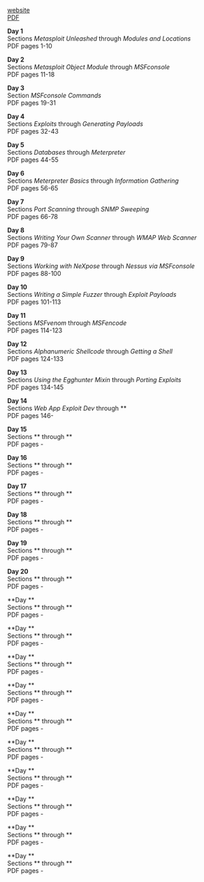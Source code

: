 [website](https://www.offensive-security.com/metasploit-unleashed/)  
[PDF](https://raw.githubusercontent.com/rewardone/OSCPRepo/master/PDFs%26Documents/Kali_%26_Metasploit/Metasploit-Unleashed_Combined.pdf)  

**Day 1**  
Sections *Metasploit Unleashed* through *Modules and Locations*  
PDF pages 1-10  

**Day 2**  
Sections *Metasploit Object Module* through *MSFconsole*  
PDF pages 11-18  

**Day 3**  
Section *MSFconsole Commands*  
PDF pages 19-31  

**Day 4**  
Sections *Exploits* through *Generating Payloads*  
PDF pages 32-43  

**Day 5**  
Sections *Databases* through *Meterpreter*  
PDF pages 44-55  

**Day 6**  
Sections *Meterpreter Basics* through *Information Gathering*  
PDF pages 56-65  

**Day 7**  
Sections *Port Scanning* through *SNMP Sweeping*  
PDF pages 66-78  

**Day 8**  
Sections *Writing Your Own Scanner* through *WMAP Web Scanner*  
PDF pages 79-87  

**Day 9**  
Sections *Working with NeXpose* through *Nessus via MSFconsole*  
PDF pages 88-100  

**Day 10**  
Sections *Writing a Simple Fuzzer* through *Exploit Payloads*  
PDF pages 101-113  

**Day 11**  
Sections *MSFvenom* through *MSFencode*  
PDF pages 114-123  

**Day 12**  
Sections *Alphanumeric Shellcode* through *Getting a Shell*  
PDF pages 124-133  

**Day 13**  
Sections *Using the Egghunter Mixin* through *Porting Exploits*  
PDF pages 134-145  

**Day 14**  
Sections *Web App Exploit Dev* through **  
PDF pages 146-  

**Day 15**  
Sections ** through **  
PDF pages -  

**Day 16**  
Sections ** through **  
PDF pages -  

**Day 17**  
Sections ** through **  
PDF pages -  

**Day 18**  
Sections ** through **  
PDF pages -  

**Day 19**  
Sections ** through **  
PDF pages -  

**Day 20**  
Sections ** through **  
PDF pages -  

**Day **  
Sections ** through **  
PDF pages -  

**Day **  
Sections ** through **  
PDF pages -  

**Day **  
Sections ** through **  
PDF pages -  

**Day **  
Sections ** through **  
PDF pages -  

**Day **  
Sections ** through **  
PDF pages -  

**Day **  
Sections ** through **  
PDF pages -  

**Day **  
Sections ** through **  
PDF pages -  

**Day **  
Sections ** through **  
PDF pages -  

**Day **  
Sections ** through **  
PDF pages -  

**Day **  
Sections ** through **  
PDF pages -  

